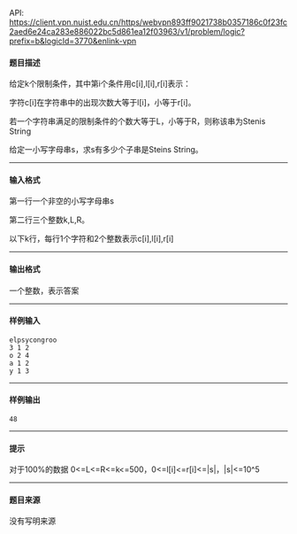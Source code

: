 API: https://client.vpn.nuist.edu.cn/https/webvpn893ff9021738b0357186c0f23fc2aed6e24ca283e886022bc5d861ea12f03963/v1/problem/logic?prefix=b&logicId=3770&enlink-vpn

#### 题目描述

给定k个限制条件，其中第i个条件用c\[i\],l\[i\],r\[i\]表示：

字符c\[i\]在字符串中的出现次数大等于l\[i\]，小等于r\[i\]。

若一个字符串满足的限制条件的个数大等于L，小等于R，则称该串为Stenis String

给定一小写字母串s，求s有多少个子串是Steins String。

---

#### 输入格式

第一行一个非空的小写字母串s

第二行三个整数k,L,R。

以下k行，每行1个字符和2个整数表示c\[i\],l\[i\],r\[i\]

---

#### 输出格式

一个整数，表示答案

---

#### 样例输入
```
elpsycongroo
3 1 2
o 2 4
a 1 2
y 1 3
```

---

#### 样例输出
```
48
```

---

#### 提示

对于100%的数据 0<=L<=R<=k<=500，0<=l\[i\]<=r\[i\]<=|s|，|s|<=10^5

---

#### 题目来源

没有写明来源